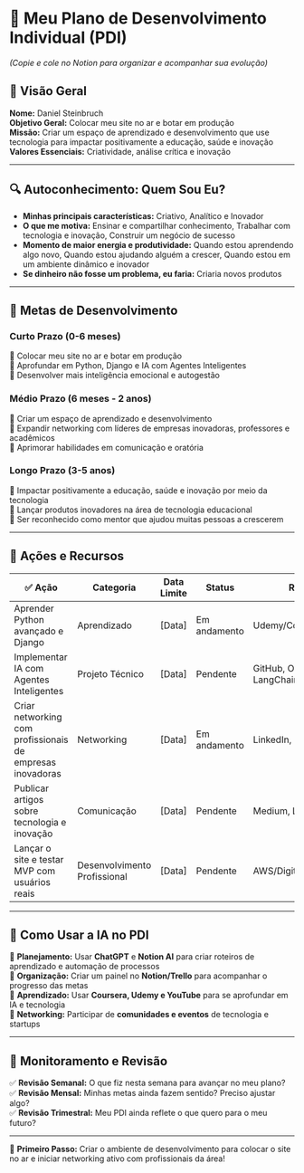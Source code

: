 # 📌 Meu Plano de Desenvolvimento Individual (PDI)
*(Copie e cole no Notion para organizar e acompanhar sua evolução)*  

## 🎯 Visão Geral  
**Nome:** Daniel Steinbruch  
**Objetivo Geral:** Colocar meu site no ar e botar em produção  
**Missão:** Criar um espaço de aprendizado e desenvolvimento que use tecnologia para impactar positivamente a educação, saúde e inovação  
**Valores Essenciais:** Criatividade, análise crítica e inovação  

---

## 🔍 Autoconhecimento: Quem Sou Eu?  
- **Minhas principais características:** Criativo, Analítico e Inovador  
- **O que me motiva:** Ensinar e compartilhar conhecimento, Trabalhar com tecnologia e inovação, Construir um negócio de sucesso  
- **Momento de maior energia e produtividade:** Quando estou aprendendo algo novo, Quando estou ajudando alguém a crescer, Quando estou em um ambiente dinâmico e inovador  
- **Se dinheiro não fosse um problema, eu faria:** Criaria novos produtos  

---

## 🎯 Metas de Desenvolvimento  

### **Curto Prazo (0-6 meses)**  
📍 Colocar meu site no ar e botar em produção  
📍 Aprofundar em Python, Django e IA com Agentes Inteligentes  
📍 Desenvolver mais inteligência emocional e autogestão  

### **Médio Prazo (6 meses - 2 anos)**  
📍 Criar um espaço de aprendizado e desenvolvimento  
📍 Expandir networking com líderes de empresas inovadoras, professores e acadêmicos  
📍 Aprimorar habilidades em comunicação e oratória  

### **Longo Prazo (3-5 anos)**  
📍 Impactar positivamente a educação, saúde e inovação por meio da tecnologia  
📍 Lançar produtos inovadores na área de tecnologia educacional  
📍 Ser reconhecido como mentor que ajudou muitas pessoas a crescerem  

---

## 📅 Ações e Recursos  
| ✅ Ação | Categoria | Data Limite | Status | Recursos |  
|---------|------------|------------|---------|----------|  
| Aprender Python avançado e Django | Aprendizado | [Data] | Em andamento | Udemy/Coursera/YouTube |  
| Implementar IA com Agentes Inteligentes | Projeto Técnico | [Data] | Pendente | GitHub, OpenAI, LangChain |  
| Criar networking com profissionais de empresas inovadoras | Networking | [Data] | Em andamento | LinkedIn, Eventos |  
| Publicar artigos sobre tecnologia e inovação | Comunicação | [Data] | Pendente | Medium, LinkedIn |  
| Lançar o site e testar MVP com usuários reais | Desenvolvimento Profissional | [Data] | Pendente | AWS/DigitalOcean/Vercel |  

---

## 🚀 Como Usar a IA no PDI  
🔹 **Planejamento:** Usar **ChatGPT** e **Notion AI** para criar roteiros de aprendizado e automação de processos  
🔹 **Organização:** Criar um painel no **Notion/Trello** para acompanhar o progresso das metas  
🔹 **Aprendizado:** Usar **Coursera, Udemy e YouTube** para se aprofundar em IA e tecnologia  
🔹 **Networking:** Participar de **comunidades e eventos** de tecnologia e startups  

---

## 🔄 Monitoramento e Revisão  
✅ **Revisão Semanal:** O que fiz nesta semana para avançar no meu plano?  
✅ **Revisão Mensal:** Minhas metas ainda fazem sentido? Preciso ajustar algo?  
✅ **Revisão Trimestral:** Meu PDI ainda reflete o que quero para o meu futuro?  

---

🚀 **Primeiro Passo:** Criar o ambiente de desenvolvimento para colocar o site no ar e iniciar networking ativo com profissionais da área!  
